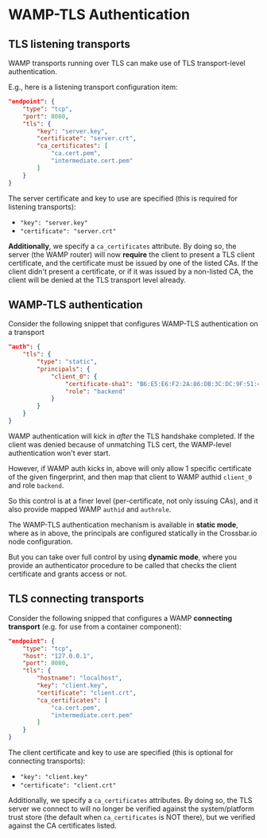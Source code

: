 # WAMP-TLS Authentication


## TLS listening transports

WAMP transports running over TLS can make use of TLS transport-level authentication.

E.g., here is a listening transport configuration item:

```json
"endpoint": {
    "type": "tcp",
    "port": 8080,
    "tls": {
        "key": "server.key",
        "certificate": "server.crt",
        "ca_certificates": [
            "ca.cert.pem",
            "intermediate.cert.pem"
        ]
    }
}
```

The server certificate and key to use are specified (this is required for listening transports):

* `"key": "server.key"`
* `"certificate": "server.crt"`

**Additionally**, we specify a `ca_certificates` attribute. By doing so, the server (the WAMP router) will now **require** the client to present a TLS client certificate, and the certificate must be issued by one of the listed CAs. If the client didn't present a certificate, or if it was issued by a non-listed CA, the client will be denied at the TLS transport level already.


## WAMP-TLS authentication

Consider the following snippet that configures WAMP-TLS authentication on a transport

```json
"auth": {
    "tls": {
        "type": "static",
        "principals": {
            "client_0": {
                "certificate-sha1": "B6:E5:E6:F2:2A:86:DB:3C:DC:9F:51:42:58:39:9B:14:92:5D:A1:EB",
                "role": "backend"
            }
        }
    }
}
```

WAMP authentication will kick in *after* the TLS handshake completed. If the client was denied because of unmatching TLS cert, the WAMP-level authentication won't ever start.

However, if WAMP auth kicks in, above will only allow 1 specific certificate of the given fingerprint, and then map that client to WAMP authid `client_0` and role `backend`.

So this control is at a finer level (per-certificate, not only issuing CAs), and it also provide mapped WAMP `authid` and `authrole`.

The WAMP-TLS authentication mechanism is available in **static mode**, where as in above, the principals are configured statically in the Crossbar.io node configuration.

But you can take over full control by using **dynamic mode**, where you provide an authenticator procedure to be called that checks the client certificate and grants access or not.


## TLS connecting transports

Consider the following snipped that configures a WAMP **connecting transport** (e.g. for use from a container component):

```json
"endpoint": {
    "type": "tcp",
    "host": "127.0.0.1",
    "port": 8080,
    "tls": {
        "hostname": "localhost",
        "key": "client.key",
        "certificate": "client.crt",
        "ca_certificates": [
            "ca.cert.pem",
            "intermediate.cert.pem"
        ]
    }
}
```

The client certificate and key to use are specified (this is optional for connecting transports):

* `"key": "client.key"`
* `"certificate": "client.crt"`

Additionally, we specify a `ca_certificates` attributes. By doing so, the TLS server we connect to will no longer be verified against the system/platform trust store (the default when `ca_certificates` is NOT there), but we verified against the CA certificates listed.

